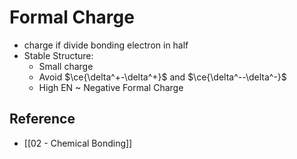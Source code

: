 # Formal Charge

- charge if divide bonding electron in half
- Stable Structure:
  - Small charge
  - Avoid $\ce{\delta^+-\delta^+}$ and $\ce{\delta^--\delta^-}$
  - High EN ~ Negative Formal Charge

## Reference

- [[02 - Chemical Bonding]]
